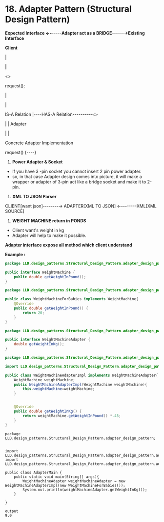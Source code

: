 # 18. Adapter Pattern (Structural Design Pattern)

  
  

**Expected Interface ←------Adapter act as a BRIDGE------→Existing Interface**

  

**Client**

|

**|**

<<Adapter Interface>>

request();

|

|

IS-A Relation |----HAS-A Relation----------<<Existing Interface >>

| | Adapter

| |

Concrete Adapter Implementation

request() {----}

  

1. **Power Adapter & Socket**
*   If you have 3 -pin socket you cannot insert 2 pin power adapter.
*   so, in that case Adapter design comes into picture, it will make a wrapper or adapter of 3-pin act like a bridge socket and make it to 2-pin.

  

1. **XML TO JSON Parser**

  

CLIENT\[want json\]--------→ ADAPTER\[XML TO JSON\] ←--------XML\[XML SOURCE\]

  
  

1. **WEIGHT MACHINE return in PONDS**
*   Client want's weight in kg
*   Adapter will help to make it possible.

  

**Adapter interface expose all method which client understand**

  

**Example :**

  

```java
package LLD.design_patterns.Structural_Design_Pattern.adapter_design_pattern;

public interface WeightMachine {
    public double getWeightInPound();
}
```

  

```java
package LLD.design_patterns.Structural_Design_Pattern.adapter_design_pattern;

public class WeightMachineForBabies implements WeightMachine{
    @Override
    public double getWeightInPound() {
        return 20;
    }
}
```

  

```java
package LLD.design_patterns.Structural_Design_Pattern.adapter_design_pattern.adapter;

public interface WeightMachineAdapter {
    double getWeightInKg();
}
```

  

```java
package LLD.design_patterns.Structural_Design_Pattern.adapter_design_pattern.adapter;

import LLD.design_patterns.Structural_Design_Pattern.adapter_design_pattern.WeightMachine;

public class WeightMachineAdapterImpl implements WeightMachineAdapter{
    WeightMachine weightMachine;
    public WeightMachineAdapterImpl(WeightMachine weightMachine){
        this.weightMachine=weightMachine;
    }


    @Override
    public double getWeightInKg() {
        return weightMachine.getWeightInPound() *.45;
    }
}
```

  

```plain
package LLD.design_patterns.Structural_Design_Pattern.adapter_design_pattern;


import LLD.design_patterns.Structural_Design_Pattern.adapter_design_pattern.adapter.WeightMachineAdapter;
import LLD.design_patterns.Structural_Design_Pattern.adapter_design_pattern.adapter.WeightMachineAdapterImpl;

public class AdapterMain {
    public static void main(String[] args){
        WeightMachineAdapter weightMachineAdapter = new WeightMachineAdapterImpl(new WeightMachineForBabies());
        System.out.println(weightMachineAdapter.getWeightInKg());
    }

}

output
9.0
```